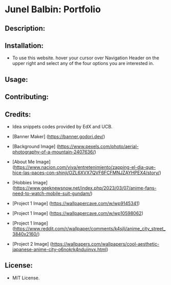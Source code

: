 # Junel Balbin: Portfolio

## Description:

## Installation:
* To use this website. hover your cursor over Navigation Header on the upper right and select any of the four options you are interested in.

## Usage:

## Contributing:

## Credits:
* Idea snippets codes provided by EdX and UCB.
* [Banner Maker] (https://banner.godori.dev/)

* [Background Image] (https://www.pexels.com/photo/aerial-photography-of-a-mountain-2407636/)

* [About Me Image] (https://www.nacion.com/viva/entretenimiento/zapping-el-dia-que-hice-las-paces-con-shinji/OZL6XVX7QVF6FCFMNJZAYHPEX4/story/)

* [Hobbies Image] (https://www.geeknewsnow.net/index.php/2023/03/07/anime-fans-need-to-watch-mobile-suit-gundam/)

* [Project 1 Image] (https://wallpapercave.com/w/wp9145341)

* [Project 1 Image] (https://wallpapercave.com/w/wp10598062)

* [Project 1 Image] (https://www.reddit.com/r/wallpaper/comments/k4sjlj/anime_city_street_3840x2160/)

* [Project 2 Image] (https://wallpapers.com/wallpapers/cool-aesthetic-japanese-anime-city-o6nokrk4nduiinvx.html)


## License:
* MIT License.